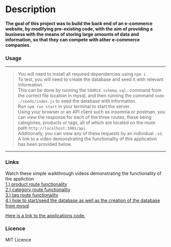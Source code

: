 # Description 

**The goal of this project was to build the back end of an e-commerce website, by modifying pre-existing code, with the aim of providing a business with the means of storing large amounts of data and information, so that they can compete with ather e-commerce companies.**

### Usage
---
>You will need to install all required dependancies using `npm i`<br>
>To test, you will need to create the database and seed it with relevant information.<br>
>This can be done by running the `SOURCE schema.sql;` command from the correct file location in mysql, and then running the command `node ./seeds/index.js` to seed the database with information.<br>
>Run `npm run start` in your terminal to start the server.<br>
>Using your browser or an API client such as insomnia or postman, you can view the response for each of the three routes, these being categories, products or tags, all of which are located on the route path `http://localhost:3001/api`.<br>
>Additionally, you can view any of these requests by an individual `:id`.<br>
>A link to a video demonstrating the functionality of this application has been provided below.<br>
---

### Links
Watch these simple walkthrough videos demonstrating the functionality of the appliction<br>
[1.) product route functionality](https://youtu.be/huyiuiGSmuU)<br>
[2.) category route functionality](https://youtu.be/hqagoAqIPlk)<br>
[3.) tag route functionality](https://youtu.be/B5Er9zevx40)<br>
[4.) how to start/seed the database as well as the creation of the database from mysql](https://www.youtube.com/watch?v=ou6urJ9J0cI)<br>

[Here is a link to the applications code.](https://github.com/JLP-55/E-Commerce-database-backend)

### Licence

MIT Licence